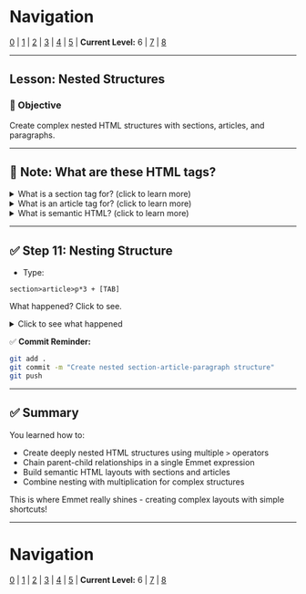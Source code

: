 # Navigation
[0](./emmet-intro-lv0.md) | [1](./emmet-intro-lv1.md) | [2](./emmet-intro-lv2.md) | [3](./emmet-intro-lv3.md) | [4](./emmet-intro-lv4.md) | [5](./emmet-intro-lv5.md) | **Current Level:** 6 | [7](./emmet-intro-lv7.md) | [8](./emmet-intro-lv8.md)

---

## Lesson: Nested Structures

### 🎯 Objective

Create complex nested HTML structures with sections, articles, and paragraphs.

---

## 📝 **Note: What are these HTML tags?**

<details>
  <summary>What is a section tag for? (click to learn more)</summary>
  <div>
    <p>A <code>&lt;section&gt;</code> tag is used to group related content together. Think of it like a chapter in a book or a section in a newspaper. It helps organize your webpage into logical parts. For example, you might have a section for "About Us", another for "Contact Information", and another for "Latest News".</p>
  </div>
</details>

<details>
  <summary>What is an article tag for? (click to learn more)</summary>
  <div>
    <p>An <code>&lt;article&gt;</code> tag is used for content that could stand on its own, like a blog post, news story, or product review. Think of it like an article in a magazine - it's a complete piece of content that makes sense even if you read it by itself. Articles are often placed inside sections.</p>
  </div>
</details>

<details>
  <summary>What is semantic HTML? (click to learn more)</summary>
  <div>
    <p>Semantic HTML means using HTML tags that describe what the content actually is, not just how it looks. Instead of using <code>&lt;div&gt;</code> for everything, we use meaningful tags like <code>&lt;section&gt;</code>, <code>&lt;article&gt;</code>, <code>&lt;header&gt;</code>, <code>&lt;footer&gt;</code>, <code>&lt;nav&gt;</code>, etc. This makes your code easier to understand and helps search engines and screen readers better understand your content.</p>
  </div>
</details>

---

## ✅ Step 11: Nesting Structure

* Type:

```
section>article>p*3 + [TAB]
```

What happened? Click to see.

<details>
  <summary>Click to see what happened</summary>
  <div>
    <p>This created a complex nested structure! You got a `<section>` containing an `<article>`, which contains three `<p>` elements. The `>` operators create a chain of parent-child relationships.</p>
  </div>
</details>

✅ **Commit Reminder:**

```bash
git add .
git commit -m "Create nested section-article-paragraph structure"
git push
```

---

## ✅ Summary

You learned how to:
* Create deeply nested HTML structures using multiple `>` operators
* Chain parent-child relationships in a single Emmet expression
* Build semantic HTML layouts with sections and articles
* Combine nesting with multiplication for complex structures

This is where Emmet really shines - creating complex layouts with simple shortcuts!

---

# Navigation
[0](./emmet-intro-lv0.md) | [1](./emmet-intro-lv1.md) | [2](./emmet-intro-lv2.md) | [3](./emmet-intro-lv3.md) | [4](./emmet-intro-lv4.md) | [5](./emmet-intro-lv5.md) | **Current Level:** 6 | [7](./emmet-intro-lv7.md) | [8](./emmet-intro-lv8.md) 